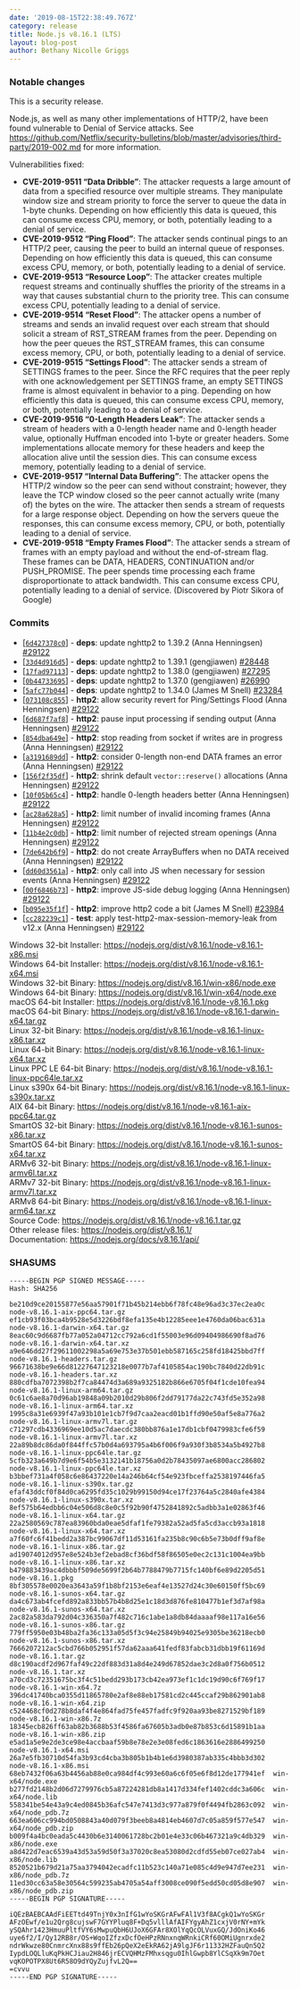 ```yaml
---
date: '2019-08-15T22:38:49.767Z'
category: release
title: Node.js v8.16.1 (LTS)
layout: blog-post
author: Bethany Nicolle Griggs
---
```


### Notable changes

This is a security release.

Node.js, as well as many other implementations of HTTP/2, have been found
vulnerable to Denial of Service attacks.
See https://github.com/Netflix/security-bulletins/blob/master/advisories/third-party/2019-002.md
for more information.

Vulnerabilities fixed:

- **CVE-2019-9511 “Data Dribble”**: The attacker requests a large amount of data from a specified resource over multiple streams. They manipulate window size and stream priority to force the server to queue the data in 1-byte chunks. Depending on how efficiently this data is queued, this can consume excess CPU, memory, or both, potentially leading to a denial of service.
- **CVE-2019-9512 “Ping Flood”**: The attacker sends continual pings to an HTTP/2 peer, causing the peer to build an internal queue of responses. Depending on how efficiently this data is queued, this can consume excess CPU, memory, or both, potentially leading to a denial of service.
- **CVE-2019-9513 “Resource Loop”**: The attacker creates multiple request streams and continually shuffles the priority of the streams in a way that causes substantial churn to the priority tree. This can consume excess CPU, potentially leading to a denial of service.
- **CVE-2019-9514 “Reset Flood”**: The attacker opens a number of streams and sends an invalid request over each stream that should solicit a stream of RST_STREAM frames from the peer. Depending on how the peer queues the RST_STREAM frames, this can consume excess memory, CPU, or both, potentially leading to a denial of service.
- **CVE-2019-9515 “Settings Flood”**: The attacker sends a stream of SETTINGS frames to the peer. Since the RFC requires that the peer reply with one acknowledgement per SETTINGS frame, an empty SETTINGS frame is almost equivalent in behavior to a ping. Depending on how efficiently this data is queued, this can consume excess CPU, memory, or both, potentially leading to a denial of service.
- **CVE-2019-9516 “0-Length Headers Leak”**: The attacker sends a stream of headers with a 0-length header name and 0-length header value, optionally Huffman encoded into 1-byte or greater headers. Some implementations allocate memory for these headers and keep the allocation alive until the session dies. This can consume excess memory, potentially leading to a denial of service.
- **CVE-2019-9517 “Internal Data Buffering”**: The attacker opens the HTTP/2 window so the peer can send without constraint; however, they leave the TCP window closed so the peer cannot actually write (many of) the bytes on the wire. The attacker then sends a stream of requests for a large response object. Depending on how the servers queue the responses, this can consume excess memory, CPU, or both, potentially leading to a denial of service.
- **CVE-2019-9518 “Empty Frames Flood”**: The attacker sends a stream of frames with an empty payload and without the end-of-stream flag. These frames can be DATA, HEADERS, CONTINUATION and/or PUSH_PROMISE. The peer spends time processing each frame disproportionate to attack bandwidth. This can consume excess CPU, potentially leading to a denial of service. (Discovered by Piotr Sikora of Google)

### Commits

- \[[`6d427378c0`](https://github.com/nodejs/node/commit/6d427378c0)] - **deps**: update nghttp2 to 1.39.2 (Anna Henningsen) [#29122](https://github.com/nodejs/node/pull/29122)
- \[[`33d4d916d5`](https://github.com/nodejs/node/commit/33d4d916d5)] - **deps**: update nghttp2 to 1.39.1 (gengjiawen) [#28448](https://github.com/nodejs/node/pull/28448)
- \[[`17fad97113`](https://github.com/nodejs/node/commit/17fad97113)] - **deps**: update nghttp2 to 1.38.0 (gengjiawen) [#27295](https://github.com/nodejs/node/pull/27295)
- \[[`0b44733695`](https://github.com/nodejs/node/commit/0b44733695)] - **deps**: update nghttp2 to 1.37.0 (gengjiawen) [#26990](https://github.com/nodejs/node/pull/26990)
- \[[`5afc77b044`](https://github.com/nodejs/node/commit/5afc77b044)] - **deps**: update nghttp2 to 1.34.0 (James M Snell) [#23284](https://github.com/nodejs/node/pull/23284)
- \[[`073108c855`](https://github.com/nodejs/node/commit/073108c855)] - **http2**: allow security revert for Ping/Settings Flood (Anna Henningsen) [#29122](https://github.com/nodejs/node/pull/29122)
- \[[`6d687f7af8`](https://github.com/nodejs/node/commit/6d687f7af8)] - **http2**: pause input processing if sending output (Anna Henningsen) [#29122](https://github.com/nodejs/node/pull/29122)
- \[[`854dba649e`](https://github.com/nodejs/node/commit/854dba649e)] - **http2**: stop reading from socket if writes are in progress (Anna Henningsen) [#29122](https://github.com/nodejs/node/pull/29122)
- \[[`a3191689dd`](https://github.com/nodejs/node/commit/a3191689dd)] - **http2**: consider 0-length non-end DATA frames an error (Anna Henningsen) [#29122](https://github.com/nodejs/node/pull/29122)
- \[[`156f2f35df`](https://github.com/nodejs/node/commit/156f2f35df)] - **http2**: shrink default `vector::reserve()` allocations (Anna Henningsen) [#29122](https://github.com/nodejs/node/pull/29122)
- \[[`10f05b65c4`](https://github.com/nodejs/node/commit/10f05b65c4)] - **http2**: handle 0-length headers better (Anna Henningsen) [#29122](https://github.com/nodejs/node/pull/29122)
- \[[`ac28a628a5`](https://github.com/nodejs/node/commit/ac28a628a5)] - **http2**: limit number of invalid incoming frames (Anna Henningsen) [#29122](https://github.com/nodejs/node/pull/29122)
- \[[`11b4e2c0db`](https://github.com/nodejs/node/commit/11b4e2c0db)] - **http2**: limit number of rejected stream openings (Anna Henningsen) [#29122](https://github.com/nodejs/node/pull/29122)
- \[[`7de642b6f9`](https://github.com/nodejs/node/commit/7de642b6f9)] - **http2**: do not create ArrayBuffers when no DATA received (Anna Henningsen) [#29122](https://github.com/nodejs/node/pull/29122)
- \[[`dd60d3561a`](https://github.com/nodejs/node/commit/dd60d3561a)] - **http2**: only call into JS when necessary for session events (Anna Henningsen) [#29122](https://github.com/nodejs/node/pull/29122)
- \[[`00f6846b73`](https://github.com/nodejs/node/commit/00f6846b73)] - **http2**: improve JS-side debug logging (Anna Henningsen) [#29122](https://github.com/nodejs/node/pull/29122)
- \[[`b095e35f1f`](https://github.com/nodejs/node/commit/b095e35f1f)] - **http2**: improve http2 code a bit (James M Snell) [#23984](https://github.com/nodejs/node/pull/23984)
- \[[`cc282239c1`](https://github.com/nodejs/node/commit/cc282239c1)] - **test**: apply test-http2-max-session-memory-leak from v12.x (Anna Henningsen) [#29122](https://github.com/nodejs/node/pull/29122)

Windows 32-bit Installer: https://nodejs.org/dist/v8.16.1/node-v8.16.1-x86.msi \
Windows 64-bit Installer: https://nodejs.org/dist/v8.16.1/node-v8.16.1-x64.msi \
Windows 32-bit Binary: https://nodejs.org/dist/v8.16.1/win-x86/node.exe \
Windows 64-bit Binary: https://nodejs.org/dist/v8.16.1/win-x64/node.exe \
macOS 64-bit Installer: https://nodejs.org/dist/v8.16.1/node-v8.16.1.pkg \
macOS 64-bit Binary: https://nodejs.org/dist/v8.16.1/node-v8.16.1-darwin-x64.tar.gz \
Linux 32-bit Binary: https://nodejs.org/dist/v8.16.1/node-v8.16.1-linux-x86.tar.xz \
Linux 64-bit Binary: https://nodejs.org/dist/v8.16.1/node-v8.16.1-linux-x64.tar.xz \
Linux PPC LE 64-bit Binary: https://nodejs.org/dist/v8.16.1/node-v8.16.1-linux-ppc64le.tar.xz \
Linux s390x 64-bit Binary: https://nodejs.org/dist/v8.16.1/node-v8.16.1-linux-s390x.tar.xz \
AIX 64-bit Binary: https://nodejs.org/dist/v8.16.1/node-v8.16.1-aix-ppc64.tar.gz \
SmartOS 32-bit Binary: https://nodejs.org/dist/v8.16.1/node-v8.16.1-sunos-x86.tar.xz \
SmartOS 64-bit Binary: https://nodejs.org/dist/v8.16.1/node-v8.16.1-sunos-x64.tar.xz \
ARMv6 32-bit Binary: https://nodejs.org/dist/v8.16.1/node-v8.16.1-linux-armv6l.tar.xz \
ARMv7 32-bit Binary: https://nodejs.org/dist/v8.16.1/node-v8.16.1-linux-armv7l.tar.xz \
ARMv8 64-bit Binary: https://nodejs.org/dist/v8.16.1/node-v8.16.1-linux-arm64.tar.xz \
Source Code: https://nodejs.org/dist/v8.16.1/node-v8.16.1.tar.gz \
Other release files: https://nodejs.org/dist/v8.16.1/ \
Documentation: https://nodejs.org/docs/v8.16.1/api/

### SHASUMS

```
-----BEGIN PGP SIGNED MESSAGE-----
Hash: SHA256

be210d9ce20155877e56aa57901f71b45b214ebb6f78fc48e96ad3c37ec2ea0c  node-v8.16.1-aix-ppc64.tar.gz
ef1cb93f03bca4b9528e5d3226bdf8efa135e4b12285eee1e4760da06bac631a  node-v8.16.1-darwin-x64.tar.gz
8eac60c9d6687fb77a052a04712cc792a6cd1f55003e96d09404986690f8ad76  node-v8.16.1-darwin-x64.tar.xz
a9e646dd27f29611002298a5a69e753e37b501ebb587165c258fd18425bbd7ff  node-v8.16.1-headers.tar.gz
96671638be9e66d81227647123218e0077b7af4105854ac190bc7840d22db91c  node-v8.16.1-headers.tar.xz
880cdfba7072398b2f7ca84474d3a689a9325182b866e6705f04f1cde10fea94  node-v8.16.1-linux-arm64.tar.gz
0c61c6ae8a70d96ab19848a09b2010d29b806f2dd79177da22c743fd5e352a98  node-v8.16.1-linux-arm64.tar.xz
1995c8a31e6939f47a93b101e1cb7f9d7caa2eacd01b1ffd90e50af5e8a776a2  node-v8.16.1-linux-armv7l.tar.gz
c71297cdb4336969ee10d5ac7daecdc380bb876a1e17db1cbf0479983cfe6f59  node-v8.16.1-linux-armv7l.tar.xz
22a89b8dc86da0f844ffc57b0d4a693795a4b6f006f9a930f3b8534a5b4927b8  node-v8.16.1-linux-ppc64le.tar.gz
5cfb323a649b7d9e6f54b5e3132141b18756a0d2b78435097ae6800acc286802  node-v8.16.1-linux-ppc64le.tar.xz
b3bbef731a4f058c6e86437220e14a246b64cf54e923fbceffa2538197446fa5  node-v8.16.1-linux-s390x.tar.gz
efaf43ddcf0f84d0ca6295fd35c1029b99150d94ce17f23764a5c2840afe4384  node-v8.16.1-linux-s390x.tar.xz
8ef575b64edbb6c04e506d8c8e0c5f92b90f4752841892c5adbb3a1e02863f46  node-v8.16.1-linux-x64.tar.gz
22a2580569c787ea83960bda0eae5dfaf1fe79382a52ad5fa5cd3accb93a1818  node-v8.16.1-linux-x64.tar.xz
a7f60fc6f41bedd2a387bc99067df11d53161fa235b8c90c6b5e73b0dff9af8e  node-v8.16.1-linux-x86.tar.gz
ad19074012d957e8e524b3ef2ebad8cf36bdf58f86505e0ec2c131c1004ea9bb  node-v8.16.1-linux-x86.tar.xz
b479883439ac4dbbbf509de5699f2b64b7788479b7715fc140bf6e89d2205d51  node-v8.16.1.pkg
8bf305578e0020ea3643a59f1b8bf2153e6eaf4e13527d24c30e60150ff5bc69  node-v8.16.1-sunos-x64.tar.gz
da4c673ab4fcefd892a833bb57b4b8d25e1c18d3d876fe810477b1ef3d7af98a  node-v8.16.1-sunos-x64.tar.xz
2ac82a583da792d04c336350a7f482c716c1abe1a8db84daaaaf98e117a16e56  node-v8.16.1-sunos-x86.tar.gz
779ff5950e03b48ba2fa36c133a05d5f3c94e25849b94025e9305be36218ecb0  node-v8.16.1-sunos-x86.tar.xz
7666207212ac5cbd766b052951f57da62aaa641fedf83fabcb31dbb19f61169d  node-v8.16.1.tar.gz
d8c190acdf2d967faf49c22df883d31a8d4e249d67852dae3c2d8a0f756b0512  node-v8.16.1.tar.xz
a70cd3c72351675bc3f4c51bedd293b173cb42ea973ef1c1dc19d90c6f769f17  node-v8.16.1-win-x64.7z
396dc41740bca0355d11865780e2af8e88eb17581cd2c445ccaf29b862901ab8  node-v8.16.1-win-x64.zip
c524468cf0d278b8daf4f4e864fad75fe457fadfc9f920aa93be8271529bf189  node-v8.16.1-win-x86.7z
18345ecb826ff63ab82b3688b53f4586fa67605b3adb0e87b853c6d15891b1aa  node-v8.16.1-win-x86.zip
e5ad1a5e9e2de3ce98e4accbaaf59b8e78e2e3e08fed6c1863616e2886499250  node-v8.16.1-x64.msi
26a7e5fb30710d54fa3b93cd4cba3b805b1b4b1e6d3980387ab335c4bbb3d302  node-v8.16.1-x86.msi
68eb7432f06a63b4456ab88e0ca984df4c993e60a6c6f05e6f8d12de177941ef  win-x64/node.exe
b277fd2148b2d06d7279976cb5a87224281db8a1417d334fef1402cddc3a606c  win-x64/node.lib
558341be54e43a9c4ed0845b36afc547e7413d3c977a879f0f4494fb2863c092  win-x64/node_pdb.7z
663ea606cc994bd0508843a40d079f3beeb8a4814eb4607d7c05a859f577e547  win-x64/node_pdb.zip
b009f4a4bc0eada5c4430b6e3140061728bc2b01e4e33c06b467321a9c4db329  win-x86/node.exe
a8d422d7eac6539a43d53a59d50f3a37020c8ea53080d2cdfd55eb07ce027ab4  win-x86/node.lib
8520521b679d21a75aa3794042ecadfc11b523c140a71e085c4d9e947d7ee231  win-x86/node_pdb.7z
11ed30cc63a58e30564c599235ab4705a54aff3008ce090f5edd50cd05d8e907  win-x86/node_pdb.zip
-----BEGIN PGP SIGNATURE-----

iQEzBAEBCAAdFiEETtd49TnjY0x3nIfG1wYoSKGrAFwFAl1V3f8ACgkQ1wYoSKGr
AFzOEwf/e1u2Qrg8cujswF7GYYPluq8F+Dq5vlllAfAIFYgyAhZ1cxjV0rNY+mYk
ySQAhr1423HmuuPltfVY6sMwpuQbH6UJoX6GFAr8XOlYqQcOLVuxGQ/JdOniKo46
uye6f2/I/Qy12RB8r/OS+WqoIZfzxDcfOeHPzRNnxnqWRnkiCRf60OMiUgnrxde2
ndrWkwze80CnmrcXnx88s9ffEb26pQeX2eEkRA62jA9lgJF6r11332HZFauQn5Q2
IypdLOQLluKqPkHCJiau2H846jrECVQHMzFMhxsqgu0IhlGwpb8YlCSqXk9m7Oet
vqKOPOTPX8Ut6R58O9dYQyZujfvL2Q==
=cvvu
-----END PGP SIGNATURE-----

```
